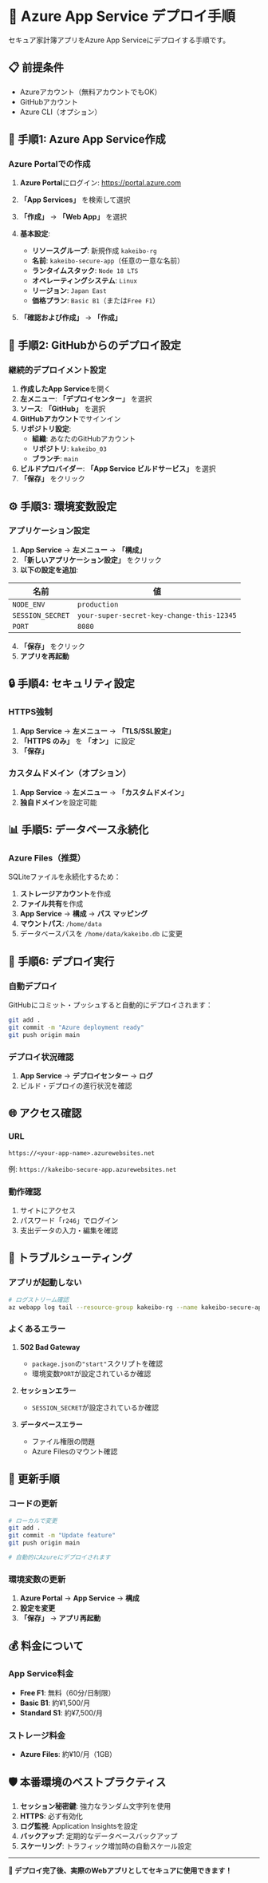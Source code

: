 # 🚀 Azure App Service デプロイ手順

セキュア家計簿アプリをAzure App Serviceにデプロイする手順です。

## 📋 **前提条件**

- Azureアカウント（無料アカウントでもOK）
- GitHubアカウント
- Azure CLI（オプション）

## 🔧 **手順1: Azure App Service作成**

### **Azure Portalでの作成**

1. **Azure Portal**にログイン: https://portal.azure.com
2. **「App Services」** を検索して選択
3. **「作成」** → **「Web App」** を選択
4. **基本設定**:
   - **リソースグループ**: 新規作成 `kakeibo-rg`
   - **名前**: `kakeibo-secure-app`（任意の一意な名前）
   - **ランタイムスタック**: `Node 18 LTS`
   - **オペレーティングシステム**: `Linux`
   - **リージョン**: `Japan East`
   - **価格プラン**: `Basic B1`（または`Free F1`）

5. **「確認および作成」** → **「作成」**

## 🔗 **手順2: GitHubからのデプロイ設定**

### **継続的デプロイメント設定**

1. **作成したApp Service**を開く
2. **左メニュー**: **「デプロイセンター」** を選択
3. **ソース**: **「GitHub」** を選択
4. **GitHubアカウント**でサインイン
5. **リポジトリ設定**:
   - **組織**: あなたのGitHubアカウント
   - **リポジトリ**: `kakeibo_03`
   - **ブランチ**: `main`
6. **ビルドプロバイダー**: **「App Service ビルドサービス」** を選択
7. **「保存」** をクリック

## ⚙️ **手順3: 環境変数設定**

### **アプリケーション設定**

1. **App Service** → **左メニュー** → **「構成」**
2. **「新しいアプリケーション設定」** をクリック
3. **以下の設定を追加**:

| 名前 | 値 |
|------|-----|
| `NODE_ENV` | `production` |
| `SESSION_SECRET` | `your-super-secret-key-change-this-12345` |
| `PORT` | `8080` |

4. **「保存」** をクリック
5. **アプリを再起動**

## 🔒 **手順4: セキュリティ設定**

### **HTTPS強制**

1. **App Service** → **左メニュー** → **「TLS/SSL設定」**
2. **「HTTPS のみ」** を **「オン」** に設定
3. **「保存」**

### **カスタムドメイン（オプション）**

1. **App Service** → **左メニュー** → **「カスタムドメイン」**
2. **独自ドメイン**を設定可能

## 📊 **手順5: データベース永続化**

### **Azure Files（推奨）**

SQLiteファイルを永続化するため：

1. **ストレージアカウント**を作成
2. **ファイル共有**を作成
3. **App Service** → **構成** → **パス マッピング**
4. **マウントパス**: `/home/data`
5. データベースパスを `/home/data/kakeibo.db` に変更

## 🚀 **手順6: デプロイ実行**

### **自動デプロイ**

GitHubにコミット・プッシュすると自動的にデプロイされます：

```bash
git add .
git commit -m "Azure deployment ready"
git push origin main
```

### **デプロイ状況確認**

1. **App Service** → **デプロイセンター** → **ログ**
2. ビルド・デプロイの進行状況を確認

## 🌐 **アクセス確認**

### **URL**
```
https://<your-app-name>.azurewebsites.net
```

例: `https://kakeibo-secure-app.azurewebsites.net`

### **動作確認**
1. サイトにアクセス
2. パスワード「`r246`」でログイン
3. 支出データの入力・編集を確認

## 🔧 **トラブルシューティング**

### **アプリが起動しない**
```bash
# ログストリーム確認
az webapp log tail --resource-group kakeibo-rg --name kakeibo-secure-app
```

### **よくあるエラー**

1. **502 Bad Gateway**
   - `package.json`の`"start"`スクリプトを確認
   - 環境変数`PORT`が設定されているか確認

2. **セッションエラー**
   - `SESSION_SECRET`が設定されているか確認

3. **データベースエラー**
   - ファイル権限の問題
   - Azure Filesのマウント確認

## 🔄 **更新手順**

### **コードの更新**
```bash
# ローカルで変更
git add .
git commit -m "Update feature"
git push origin main

# 自動的にAzureにデプロイされます
```

### **環境変数の更新**
1. **Azure Portal** → **App Service** → **構成**
2. **設定を変更**
3. **「保存」** → **アプリ再起動**

## 💰 **料金について**

### **App Service料金**
- **Free F1**: 無料（60分/日制限）
- **Basic B1**: 約¥1,500/月
- **Standard S1**: 約¥7,500/月

### **ストレージ料金**
- **Azure Files**: 約¥10/月（1GB）

## 🛡️ **本番環境のベストプラクティス**

1. **セッション秘密鍵**: 強力なランダム文字列を使用
2. **HTTPS**: 必ず有効化
3. **ログ監視**: Application Insightsを設定
4. **バックアップ**: 定期的なデータベースバックアップ
5. **スケーリング**: トラフィック増加時の自動スケール設定

---

**🎉 デプロイ完了後、実際のWebアプリとしてセキュアに使用できます！**
